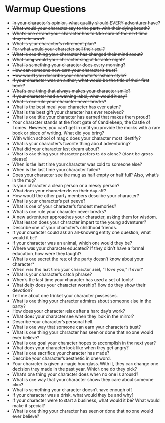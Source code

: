 # Warmup Questions

- ~~In your character’s opinion, what quality should EVERY adventurer have?~~
- ~~What would your character say to the party with their dying breath?~~
- ~~What’s one errand your character has to take care of the next time they’re in town?~~
- ~~What is your character’s retirement plan?~~
- ~~For what would your character sell their soul?~~
- ~~What is one thing your character has changed their mind about?~~
- ~~What song would your character sing at karaoke night?~~
- ~~What is something your character does every morning?~~
- ~~How can someone new earn your character’s trust?~~
- ~~How would you describe your character’s fashion style?~~
- ~~If your character was an author, what would be the title of their first book?~~
- ~~What’s one thing that always makes your character smile?~~
- ~~If your character had a warning label, what would it say?~~
- ~~What is one rule your character never breaks?~~
- What is the best meal your character has ever eaten?
- What is the best gift your character has ever received?
- What is one title your character has earned that makes them proud?
- Your character stands at the front gate of Candlekeep, the Castle of Tomes. However, you can’t get in until you provide the monks with a rare book or piece of writing. What did you bring?
- With which school of magic does your character most identify?
- What is your character’s favorite thing about adventuring?
- What did your character last dream about?
- What is one thing your character prefers to do alone? (don’t be gross please)
- When is the last time your character was cold to someone else?
- When is the last time your character failed?
- Does your character see the mug as half empty or half full? Also, what’s in the mug?
- Is your character a clean person or a messy person?
- What does your character do on their day off?
- How would the other party members describe your character?
- What is your character’s pet peeve?
- What is one of your character’s fondest memories?
- What is one rule your character never breaks?
- A new adventurer approaches your character, asking them for wisdom. What lesson does your character impart to the young adventurer?
- Describe one of your character’s childhood friends.
- If your character could ask an all-knowing entity one question, what would it be?
- If your character was an animal, which one would they be?
- Where was your character educated? If they didn’t have a formal education, how were they taught?
- What is one secret the rest of the party doesn’t know about your character?
- When was the last time your character said, “I love you,” if ever?
- What is your character’s catch phrase?
- When’s the last time your character has used a set of tools?
- What deity does your character worship? How do they show their devotion?
- Tell me about one trinket your character possesses.
- What is one thing your character admires about someone else in the party?
- How does your character relax after a hard day’s work?
- What does your character see when they look in the mirror?
- Describe your character’s personal hell.
- What is one way that someone can earn your character’s trust?
- What is one thing your character has seen or done that no one would ever believe?
- What is one goal your character hopes to accomplish in the next year?
- What does your character look like when they get angry?
- What is one sacrifice your character has made?
- Describe your character’s aesthetic in one word.
- Your character is given a magic hourglass. With it, they can change one decision they made in the past year. Which one do they pick?
- What’s one thing your character does when no one is around?
- What is one way that your character shows they care about someone else?
- What is something your character doesn’t have enough of?
- If your character was a drink, what would they be and why?
- If your character were to start a business, what would it be? What would make it special?
- What is one thing your character has seen or done that no one would ever believe?